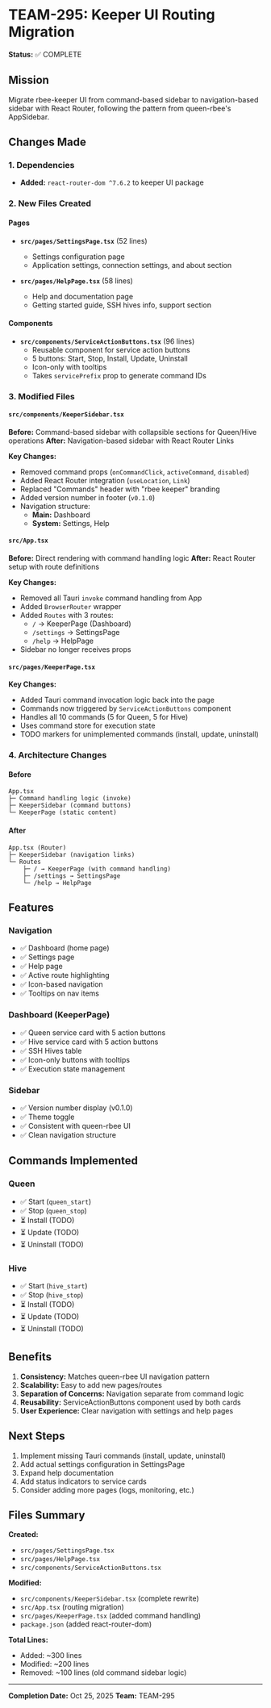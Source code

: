 # TEAM-295: Keeper UI Routing Migration

**Status:** ✅ COMPLETE

## Mission
Migrate rbee-keeper UI from command-based sidebar to navigation-based sidebar with React Router, following the pattern from queen-rbee's AppSidebar.

## Changes Made

### 1. Dependencies
- **Added:** `react-router-dom ^7.6.2` to keeper UI package

### 2. New Files Created

#### Pages
- **`src/pages/SettingsPage.tsx`** (52 lines)
  - Settings configuration page
  - Application settings, connection settings, and about section
  
- **`src/pages/HelpPage.tsx`** (58 lines)
  - Help and documentation page
  - Getting started guide, SSH hives info, support section

#### Components
- **`src/components/ServiceActionButtons.tsx`** (96 lines)
  - Reusable component for service action buttons
  - 5 buttons: Start, Stop, Install, Update, Uninstall
  - Icon-only with tooltips
  - Takes `servicePrefix` prop to generate command IDs

### 3. Modified Files

#### `src/components/KeeperSidebar.tsx`
**Before:** Command-based sidebar with collapsible sections for Queen/Hive operations
**After:** Navigation-based sidebar with React Router Links

**Key Changes:**
- Removed command props (`onCommandClick`, `activeCommand`, `disabled`)
- Added React Router integration (`useLocation`, `Link`)
- Replaced "Commands" header with "rbee keeper" branding
- Added version number in footer (`v0.1.0`)
- Navigation structure:
  - **Main:** Dashboard
  - **System:** Settings, Help

#### `src/App.tsx`
**Before:** Direct rendering with command handling logic
**After:** React Router setup with route definitions

**Key Changes:**
- Removed all Tauri `invoke` command handling from App
- Added `BrowserRouter` wrapper
- Added `Routes` with 3 routes:
  - `/` → KeeperPage (Dashboard)
  - `/settings` → SettingsPage
  - `/help` → HelpPage
- Sidebar no longer receives props

#### `src/pages/KeeperPage.tsx`
**Key Changes:**
- Added Tauri command invocation logic back into the page
- Commands now triggered by `ServiceActionButtons` component
- Handles all 10 commands (5 for Queen, 5 for Hive)
- Uses command store for execution state
- TODO markers for unimplemented commands (install, update, uninstall)

### 4. Architecture Changes

#### Before
```
App.tsx
├─ Command handling logic (invoke)
├─ KeeperSidebar (command buttons)
└─ KeeperPage (static content)
```

#### After
```
App.tsx (Router)
├─ KeeperSidebar (navigation links)
└─ Routes
    ├─ / → KeeperPage (with command handling)
    ├─ /settings → SettingsPage
    └─ /help → HelpPage
```

## Features

### Navigation
- ✅ Dashboard (home page)
- ✅ Settings page
- ✅ Help page
- ✅ Active route highlighting
- ✅ Icon-based navigation
- ✅ Tooltips on nav items

### Dashboard (KeeperPage)
- ✅ Queen service card with 5 action buttons
- ✅ Hive service card with 5 action buttons
- ✅ SSH Hives table
- ✅ Icon-only buttons with tooltips
- ✅ Execution state management

### Sidebar
- ✅ Version number display (v0.1.0)
- ✅ Theme toggle
- ✅ Consistent with queen-rbee UI
- ✅ Clean navigation structure

## Commands Implemented

### Queen
- ✅ Start (`queen_start`)
- ✅ Stop (`queen_stop`)
- ⏳ Install (TODO)
- ⏳ Update (TODO)
- ⏳ Uninstall (TODO)

### Hive
- ✅ Start (`hive_start`)
- ✅ Stop (`hive_stop`)
- ⏳ Install (TODO)
- ⏳ Update (TODO)
- ⏳ Uninstall (TODO)

## Benefits

1. **Consistency:** Matches queen-rbee UI navigation pattern
2. **Scalability:** Easy to add new pages/routes
3. **Separation of Concerns:** Navigation separate from command logic
4. **Reusability:** ServiceActionButtons component used by both cards
5. **User Experience:** Clear navigation with settings and help pages

## Next Steps

1. Implement missing Tauri commands (install, update, uninstall)
2. Add actual settings configuration in SettingsPage
3. Expand help documentation
4. Add status indicators to service cards
5. Consider adding more pages (logs, monitoring, etc.)

## Files Summary

**Created:**
- `src/pages/SettingsPage.tsx`
- `src/pages/HelpPage.tsx`
- `src/components/ServiceActionButtons.tsx`

**Modified:**
- `src/components/KeeperSidebar.tsx` (complete rewrite)
- `src/App.tsx` (routing migration)
- `src/pages/KeeperPage.tsx` (added command handling)
- `package.json` (added react-router-dom)

**Total Lines:**
- Added: ~300 lines
- Modified: ~200 lines
- Removed: ~100 lines (old command sidebar logic)

---

**Completion Date:** Oct 25, 2025
**Team:** TEAM-295
